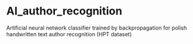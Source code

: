 # AI_author_recognition
 Artificial neural network classifier trained by backpropagation for polish handwritten text author recognition (HPT dataset)
